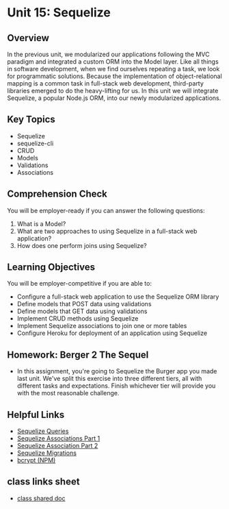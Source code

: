 # Unit 15: Sequelize

## Overview
In the previous unit, we modularized our applications following the MVC paradigm and integrated a custom ORM into the Model layer. Like all things in software development, when we find ourselves repeating a task, we look for programmatic solutions. Because the implementation of object-relational mapping is a common task in full-stack web development, third-party libraries emerged to do the heavy-lifting for us. In this unit we will integrate Sequelize, a popular Node.js ORM, into our newly modularized applications.

## Key Topics
* Sequelize
* sequelize-cli
* CRUD
* Models
* Validations
* Associations

## Comprehension Check
You will be employer-ready if you can answer the following questions:
1. What is a Model? 
2. What are two approaches to using Sequelize in a full-stack web application? 
3. How does one perform joins using Sequelize?

## Learning Objectives
You will be employer-competitive if you are able to:
* Configure a full-stack web application to use the Sequelize ORM library
* Define models that POST data using validations
* Define models that GET data using validations
* Implement CRUD methods using Sequelize
* Implement Sequelize associations to join one or more tables
* Configure Heroku for deployment of an application using Sequelize

## Homework: Berger 2 The Sequel
* In this assignment, you're going to Sequelize the Burger app you made last unit. We've split this exercise into three different tiers, all with different tasks and expectations. Finish whichever tier will provide you with the most reasonable challenge.

## Helpful Links
* [Sequelize Queries](http://docs.sequelizejs.com/en/latest/docs/querying/)
* [Sequelize Associations Part 1](http://docs.sequelizejs.com/en/latest/docs/associations/)
* [Sequelize Association Part 2](http://docs.sequelizejs.com/en/latest/api/associations/)
* [Sequelize Migrations](http://docs.sequelizejs.com/en/latest/docs/migrations/)
* [bcrypt (NPM)](https://www.npmjs.com/package/bcrypt)

## class links sheet
* [class shared doc](https://docs.google.com/spreadsheets/d/1wesEB1sHndK-UkSv5fmYUEfoO0kkaRKkxL2pNybe_50/edit#gid=0)